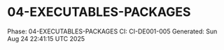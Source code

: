 # 04-EXECUTABLES-PACKAGES
Phase: 04-EXECUTABLES-PACKAGES
CI: CI-DE001-005
Generated: Sun Aug 24 22:41:15 UTC 2025

